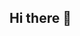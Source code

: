 ## Hi there 👋

<!--
**FloriDevs/FloriDevs** is a ✨ _special_ ✨ repository because its `README.md` (this file) appears on your GitHub profile.

Here are some ideas to get you started:

- 🔭 I’m currently working on my new Github Account.
- 🌱 I’m currently learning Java and Python.
- 👯 I’m looking to collaborate on nothing.
- 💬 Ask me about my programms and give me feedback on my Matrix
- 😄 Pronouns: He/They 
- 
-->

